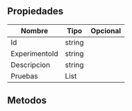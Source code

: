 ## Propiedades
|Nombre|Tipo|Opcional|
|---|---|---|
|Id|string||
|ExperimentoId|string||
|Descripcion|string||
|Pruebas|List<Prueba>||

## Metodos
